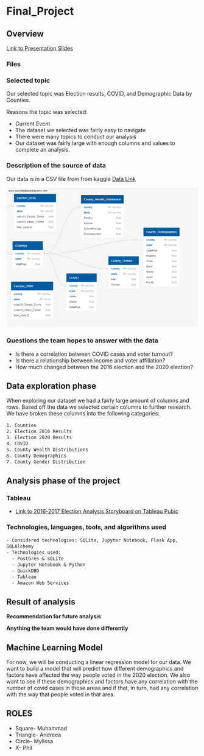# Final_Project

## Overview

[Link to Presentation Slides](https://docs.google.com/presentation/d/1xdDUYNJqjwQh7HjSNzms4qzsJXtMZ27hIY0XhTGuiYQ/edit#slide=id.p)

### Files

### **Selected topic**

Our selected topic was Election results, COVID, and Demographic Data by Counties.

Reasons the topic was selected:
* Current Event 
* The dataset we selected was fairly easy to navigate
* There were many topics to conduct our analysis 
* Our dataset was fairly large with enough columns and values to complete an analysis.

### **Description of the source of data**

Our data is in a CSV file from from kaggle
[Data Link](https://www.kaggle.com/etsc9287/2020-general-election-polls?select=county_statistics.csv)

![ERD](Resources/QuickDBD_Draft.png)

### **Questions the team hopes to answer with the data**

* Is there a correlation between COVID cases and voter turnout?
* Is there a relationship between income and voter affiliation?
* How much changed between the 2016 election and the 2020 election?

## Data exploration phase

When exploring our dataset we had a fairly large amount of columns and rows. Based off the data we selected certain columns to further research. We have broken these columns into the following categories:

    1. Counties
    2. Election 2016 Results
    3. Election 2020 Results
    4. COVID
    5. County Wealth Distributions 
    6. County Demographics 
    7. County Gender Distribution  

## Analysis phase of the project

### Tableau

- [Link to 2016-2017 Election Analysis Storyboard on Tableau Pubic](https://public.tableau.com/profile/carolina4264#!/vizhome/2016-2020ElectionAnalysis/2016and2020ElectionResultsAnalysis)

### **Technologies, languages, tools, and algorithms used**

    - Considered technologies: SQLite, Jupyter Notebook, Flask App, SQLAlchemy
    - Technologies used:
      - PostGres & SQLite
      - Jupyter Notebook & Python 
      - QuickDBD
      - Tableau
      - Amazon Web Services 

## Result of analysis

**Recommendation for future analysis**

**Anything the team would have done differently**

## Machine Learning Model

For now, we will be conducting a linear regression model for our data. We want to build a model that will predict how different demographics and factors have affected the way people voted in the 2020 election. We also want to see if these demographics and factors have any correlation with the number of covid cases in those areas and if that, in turn, had any correlation with the way that people voted in that area. 

## ROLES

* Square- Muhammad
* Triangle- Andreea
* Circle- Mylissa
* X- Phil
